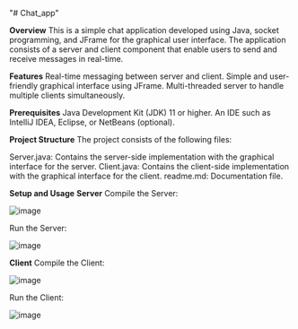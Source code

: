 "# Chat_app"

**Overview**
This is a simple chat application developed using Java, socket programming, and JFrame for the graphical user interface. The application consists of a server and client component that enable users to send and receive messages in real-time.

**Features**
Real-time messaging between server and client.
Simple and user-friendly graphical interface using JFrame.
Multi-threaded server to handle multiple clients simultaneously.

**Prerequisites**
Java Development Kit (JDK) 11 or higher.
An IDE such as IntelliJ IDEA, Eclipse, or NetBeans (optional).

**Project Structure**
The project consists of the following files:

Server.java: Contains the server-side implementation with the graphical interface for the server.
Client.java: Contains the client-side implementation with the graphical interface for the client.
readme.md: Documentation file.

**Setup and Usage**
**Server**
Compile the Server:

![image](https://github.com/ranarashmi/Chat_App/assets/117155292/22796ff6-df41-45c4-a281-c8805b98d122)

Run the Server:

![image](https://github.com/ranarashmi/Chat_App/assets/117155292/75acbd3b-2c93-4bd5-9d93-b4a5d975621c)

**Client**
Compile the Client:

![image](https://github.com/ranarashmi/Chat_App/assets/117155292/da3832a6-a7cf-416f-b1db-7790ecfe9960)

Run the Client:

![image](https://github.com/ranarashmi/Chat_App/assets/117155292/ccb18a10-d3f4-40e4-84e9-a1a1761a4811)



